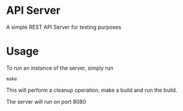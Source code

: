 # API Server
A simple REST API Server for testing purposes

# Usage

To run an instance of the server, simply run
```
make
```

This will perform a cleanup operation, make a build and run the build.

The server will run on port 8080